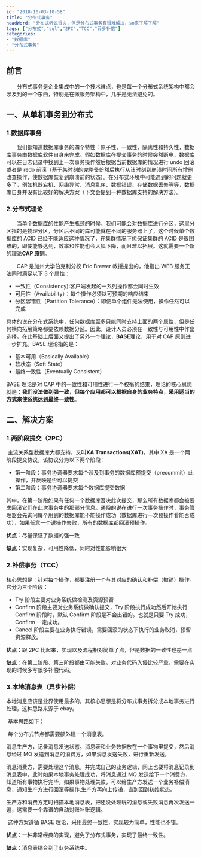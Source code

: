 ```yaml
---
id: "2018-10-03-10-58"
title: "分布式事务"
headWord: "分布式听说很火，但是分布式事务有很难解决，so来了解了解"
tags: ["分布式","sql","2PC","TCC","异步补偿"]
categories: 
- "数据库"
- "分布式事务"
---
```


## 前言

&emsp;&emsp;分布式事务是企业集成中的一个技术难点，也是每一个分布式系统架构中都会涉及到的一个东西，特别是在微服务架构中，几乎是无法避免的。

## 一、从单机事务到分布式

### 1.数据库事务

​&emsp;&emsp;我们都知道数据库事务的四个特性：原子性、一致性、隔离性和持久性，数据库事务由数据库软件自身来完成。假如数据库在提交事务的时候突然断电，数据库可以在日志记录中找到上一次事务操作然后根据当前数据库的情况进行 undo 回滚或者是 redo 前滚（基于某时刻的完整备份然后执行从该时刻到崩溃时间所有增删改查操作，使数据库恢复到崩溃前的状态）。在分布式环境中可能遇到的问题就更多了，例如机器宕机、网络异常、消息乱序、数据错误、存储数据丢失等等，数据库自身并没有比较好的解决方案（下文会提到一种数据库支持的解决方法）。

### 2.分布式理论

&emsp;&emsp;当单个数据库的性能产生瓶颈的时候，我们可能会对数据库进行分区，这里分区指的是物理分区，分区后不同的库可能就在不同的服务器上了，这个时候单个数据库的 ACID 已经不能适应这种情况了，在集群情况下想保证集群的 ACID 是很困难的，即使能够达到，效率和性能也会大幅下降，而且难以拓展。这就需要一个新的理论**CAP 原则**。

&emsp;&emsp;CAP 是加州大学伯克利分校 Eric Brewer 教授提出的，他指出 WEB 服务无法同时满足以下 3 个属性：

- 一致性（Consistency):客户端发起的一系列操作都会同时生效
- 可用性（Availability）：每个操作必须以可预期的响应结束
- 分区容错性（Partition Tolerance）：即使单个组件无法使用，操作任然可以完成

具体的说在分布式系统中，任何数据库至多只能同时支持上面的两个属性，但是任何横向拓展策略都要依赖数据分区。因此，设计人员必须在一致性与可用性中作出选择。在此基础上后面又提出了另外一个理论，**BASE**理论，用于对 CAP 原则进一步扩充。BASE 理论指的是：

- 基本可用（Basically Available）
- 软状态（Soft State）
- 最终一致性（Eventually Consistent)

BASE 理论是对 CAP 中的一致性和可用性进行一个权衡的结果，理论的核心思想就是：**我们没法做到强一致，但每个应用都可以根据自身的业务特点，采用适当的方式来使系统达到最终一致性**。

## 二、解决方案

### 1.两阶段提交（2PC）

​ 主流关系型数据库大都支持，又叫**XA Transactions(XAT)**。其中 XA 是一个两阶段提交协议，该协议分为以下两个阶段：

- 第一阶段：事务协调器要求每个涉及到事务的数据库预提交（precommit）此操作，并反映是否可以提交
- 第二阶段：事务协调器要求每个数据库提交数据

其中，在第一阶段如果有任何一个数据库否决此次提交，那么所有数据库都会被要求回滚它们在此次事务中的那部分信息。通俗的说在进行一次事务操作时，事务管理器会先询问每个用到的数据库能不能操作成功（数据库进行一次预操作看能否成功），如果任意一个说操作失败，所有的数据库都回滚预操作。

**优点**：尽量保证了数据的强一致

**缺点**：实现复杂，可用性降低，同时对性能影响很大

### 2.补偿事务（TCC）

​ 核心思想是：针对每个操作，都要注册一个与其对应的确认和补偿（撤销）操作。它分为三个阶段：

- Try 阶段主要对业务系统做检测及资源预留
- Confirm 阶段主要对业务系统做确认提交，Try 阶段执行成功然后开始执行 Confirm 阶段时，默认 Confirm 阶段是不会出错的。也就是只要 Try 成功，Confirm 一定成功。
- Cancel 阶段主要在业务执行错误，需要回滚的状态下执行的业务取消，预留资源释放。

**优点**：跟 2PC 比起来，实现以及流程相对简单了点，但是数据的一致性也差一点

**缺点**：在第二阶段、第三阶段都由可能失败。对业务代码入侵比较严重，需要在实现的时候多写很多补偿代码。

### 3.本地消息表（异步补偿）

​ 本地消息应该是业界使用最多的，其核心思想是将分布式事务拆分成本地事务进行处理，这种思路来源于 ebay。

​ 基本思路如下：

​ 每个分布式节点都需要额外建一个消息表。

​ 消息生产方，记录消息发送状态。消息表和业务数据放在一个事物里提交，然后消息经过 MQ 发送到消息的消费方，如果消息发送失败，进行重新发送。

​ 消息消费方，需要处理这个消息，并完成自己的业务逻辑，同上也要将消息记录到消息表中，此时如果本地事务处理成功，将消息通过 MQ 发送给下一个消费方，知道所有事物执行完毕，如果事物处理失败，可以给生产方发送一个业务补偿消息，通知生产方进行回滚等操作,生产方再向上传递，直到回到初始状态。

​ 生产方和消费方定时扫描本地消息表，把还没处理玩的消息或失败消息再次发送一遍，这需要一个靠谱的自动对账补账逻辑。

​ 这种方案遵循 BASE 理论，采用最终一致性，实现较为简单，性能也不错。

**优点**：一种非常经典的实现，避免了分布式事务，实现了最终一致性。

**缺点**：消息表耦合到了业务系统中。
